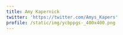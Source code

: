 ```yaml
---
title: Amy Kapernick
twitter: 'https://twitter.com/Amys_Kapers'
profile: /static/img/ycbppgs-_400x400.png
---
```


